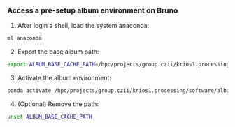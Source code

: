 ### Access a pre-setup album environment on Bruno

1. After login a shell, load the system anaconda:    
```sh 
ml anaconda
```
2. Export the base album path:    
```sh 
export ALBUM_BASE_CACHE_PATH=/hpc/projects/group.czii/krios1.processing/software/album/.album
```  
3. Activate the album environment: 
```sh
conda activate /hpc/projects/group.czii/krios1.processing/software/album
```    
4. (Optional) Remove the path:     
```sh
unset ALBUM_BASE_CACHE_PATH
```